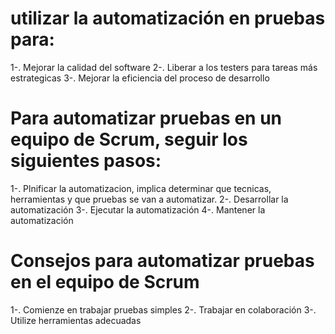 # utilizar la automatización en pruebas para:
1-. Mejorar la calidad del software
2-. Liberar a los testers para tareas más estrategicas
3-. Mejorar la eficiencia del proceso de desarrollo

# Para automatizar pruebas en un equipo de Scrum, seguir los siguientes pasos:
1-. Plnificar la automatizacion, implica determinar que tecnicas, herramientas y que pruebas se van a automatizar.
2-. Desarrollar la automatización
3-. Ejecutar la automatización
4-. Mantener la automatización

# Consejos para automatizar pruebas en el equipo de Scrum
1-. Comienze en trabajar pruebas simples
2-. Trabajar en colaboración
3-. Utilize herramientas adecuadas